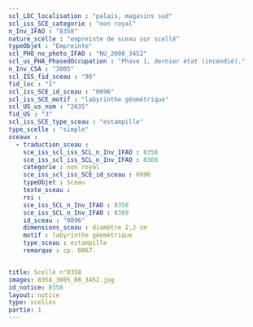 ```yaml
---
scl_LOC_localisation : "palais, magasins sud"
scl_iss_SCE_categorie : "non royal"
n_Inv_IFAO : "8358"
nature_scelle : "empreinte de sceau sur scellé"
typeObjet : "Empreinte"
scl_PHO_no_photo_IFAO : "NU_2008_3452"
scl_us_PHA_PhasedOccupation : "Phase 1, dernier état (incendié)."
n_Inv_CSA : "3005"
scl_ISS_fid_sceau : "96"
fid_loc : "1"
scl_iss_SCE_id_sceau : "0096"
scl_iss_SCE_motif : "labyrinthe géométrique"
scl_US_us_nom : "2635"
fid_US : "3"
scl_iss_SCE_type_sceau : "estampille"
type_scelle : "simple"
sceaux :
  - traduction_sceau : 
    sce_iss_scl_iss_SCL_n_Inv_IFAO : 8358
    sce_iss_scl_iss_SCL_n_Inv_IFAO : 8369
    categorie : non royal
    sce_iss_scl_iss_SCE_id_sceau : 0096
    typeObjet : Sceau
    texte_sceau : 
    roi : 
    sce_iss_SCL_n_Inv_IFAO : 8358
    sce_iss_SCL_n_Inv_IFAO : 8369
    id_sceau : "0096"
    dimensions_sceau : diamètre 2,2 cm
    motif : labyrinthe géométrique
    type_sceau : estampille
    remarque : cp. 0067.


title: Scellé n°8358
images: 8358_3005_08_3452.jpg
id_notice: 8358
layout: notice
type: scelles
partie: 1
---
```

